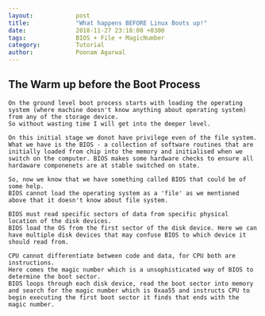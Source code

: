 ```yaml
---
layout:            post
title:             "What happens BEFORE Linux Boots up!"
date:              2018-11-27 23:18:00 +0300
tags:              BIOS + File + MagicNumber
category:          Tutorial
author:            Poonam Agarwal
---
```

## The Warm up before the Boot Process
	On the ground level boot process starts with loading the operating system (where machine doesn't know anything about operating system) from any of the storage device.
	So without wasting time I will get into the deeper level.

	On this initial stage we donot have privilege even of the file system. What we have is the BIOS - a collection of software routines that are initially loaded from chip into the memory and initialised when we switch on the computer. BIOS makes some hardware checks to ensure all hardaware componenets are at stable switched on state.

	So, now we know that we have something called BIOS that could be of some help.
	BIOS cannot load the operating system as a 'file' as we mentioned above that it doesn't know about file system.

	BIOS must read specific sectors of data from specific physical location of the disk devices.
	BIOS load the OS from the first sector of the disk device. Here we can have multiple disk devices that may confuse BIOS to which device it should read from.

	CPU cannot differentiate between code and data, for CPU both are instructions.
	Here comes the magic number which is a unsophisticated way of BIOS to determine the boot sector.
	BIOS loops through each disk device, read the boot sector into memory and search for the magic number which is 0xaa55 and instructs CPU to begin executing the first boot sector it finds that ends with the magic number.





